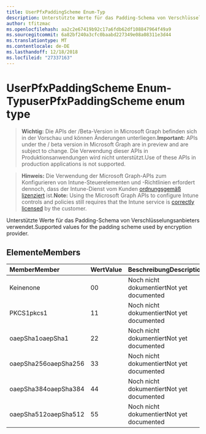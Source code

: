 ```yaml
---
title: UserPfxPaddingScheme Enum-Typ
description: Unterstützte Werte für das Padding-Schema von Verschlüsselungsanbieters verwendet.
author: tfitzmac
ms.openlocfilehash: aa2c2e67419b92c17a6fdb62df108847964f49a9
ms.sourcegitcommit: 6a82bf240a3cfc0baabd227349e08a08311e3d44
ms.translationtype: MT
ms.contentlocale: de-DE
ms.lasthandoff: 12/18/2018
ms.locfileid: "27337163"
---
```

# <a name="userpfxpaddingscheme-enum-type"></a><span data-ttu-id="27c42-103">UserPfxPaddingScheme Enum-Typ</span><span class="sxs-lookup"><span data-stu-id="27c42-103">userPfxPaddingScheme enum type</span></span>

> <span data-ttu-id="27c42-104">**Wichtig:** Die APIs der /Beta-Version in Microsoft Graph befinden sich in der Vorschau und können Änderungen unterliegen.</span><span class="sxs-lookup"><span data-stu-id="27c42-104">**Important:** APIs under the / beta version in Microsoft Graph are in preview and are subject to change.</span></span> <span data-ttu-id="27c42-105">Die Verwendung dieser APIs in Produktionsanwendungen wird nicht unterstützt.</span><span class="sxs-lookup"><span data-stu-id="27c42-105">Use of these APIs in production applications is not supported.</span></span>

> <span data-ttu-id="27c42-106">**Hinweis:** Die Verwendung der Microsoft Graph-APIs zum Konfigurieren von Intune-Steuerelementen und -Richtlinien erfordert dennoch, dass der Intune-Dienst vom Kunden [ordnungsgemäß lizenziert](https://go.microsoft.com/fwlink/?linkid=839381) ist.</span><span class="sxs-lookup"><span data-stu-id="27c42-106">**Note:** Using the Microsoft Graph APIs to configure Intune controls and policies still requires that the Intune service is [correctly licensed](https://go.microsoft.com/fwlink/?linkid=839381) by the customer.</span></span>

<span data-ttu-id="27c42-107">Unterstützte Werte für das Padding-Schema von Verschlüsselungsanbieters verwendet.</span><span class="sxs-lookup"><span data-stu-id="27c42-107">Supported values for the padding scheme used by encryption provider.</span></span>
## <a name="members"></a><span data-ttu-id="27c42-108">Elemente</span><span class="sxs-lookup"><span data-stu-id="27c42-108">Members</span></span>
|<span data-ttu-id="27c42-109">Member</span><span class="sxs-lookup"><span data-stu-id="27c42-109">Member</span></span>|<span data-ttu-id="27c42-110">Wert</span><span class="sxs-lookup"><span data-stu-id="27c42-110">Value</span></span>|<span data-ttu-id="27c42-111">Beschreibung</span><span class="sxs-lookup"><span data-stu-id="27c42-111">Description</span></span>|
|:---|:---|:---|
|<span data-ttu-id="27c42-112">Keine</span><span class="sxs-lookup"><span data-stu-id="27c42-112">none</span></span>|<span data-ttu-id="27c42-113">0</span><span class="sxs-lookup"><span data-stu-id="27c42-113">0</span></span>|<span data-ttu-id="27c42-114">Noch nicht dokumentiert</span><span class="sxs-lookup"><span data-stu-id="27c42-114">Not yet documented</span></span>|
|<span data-ttu-id="27c42-115">PKCS1</span><span class="sxs-lookup"><span data-stu-id="27c42-115">pkcs1</span></span>|<span data-ttu-id="27c42-116">1</span><span class="sxs-lookup"><span data-stu-id="27c42-116">1</span></span>|<span data-ttu-id="27c42-117">Noch nicht dokumentiert</span><span class="sxs-lookup"><span data-stu-id="27c42-117">Not yet documented</span></span>|
|<span data-ttu-id="27c42-118">oaepSha1</span><span class="sxs-lookup"><span data-stu-id="27c42-118">oaepSha1</span></span>|<span data-ttu-id="27c42-119">2</span><span class="sxs-lookup"><span data-stu-id="27c42-119">2</span></span>|<span data-ttu-id="27c42-120">Noch nicht dokumentiert</span><span class="sxs-lookup"><span data-stu-id="27c42-120">Not yet documented</span></span>|
|<span data-ttu-id="27c42-121">oaepSha256</span><span class="sxs-lookup"><span data-stu-id="27c42-121">oaepSha256</span></span>|<span data-ttu-id="27c42-122">3</span><span class="sxs-lookup"><span data-stu-id="27c42-122">3</span></span>|<span data-ttu-id="27c42-123">Noch nicht dokumentiert</span><span class="sxs-lookup"><span data-stu-id="27c42-123">Not yet documented</span></span>|
|<span data-ttu-id="27c42-124">oaepSha384</span><span class="sxs-lookup"><span data-stu-id="27c42-124">oaepSha384</span></span>|<span data-ttu-id="27c42-125">4</span><span class="sxs-lookup"><span data-stu-id="27c42-125">4</span></span>|<span data-ttu-id="27c42-126">Noch nicht dokumentiert</span><span class="sxs-lookup"><span data-stu-id="27c42-126">Not yet documented</span></span>|
|<span data-ttu-id="27c42-127">oaepSha512</span><span class="sxs-lookup"><span data-stu-id="27c42-127">oaepSha512</span></span>|<span data-ttu-id="27c42-128">5</span><span class="sxs-lookup"><span data-stu-id="27c42-128">5</span></span>|<span data-ttu-id="27c42-129">Noch nicht dokumentiert</span><span class="sxs-lookup"><span data-stu-id="27c42-129">Not yet documented</span></span>|





